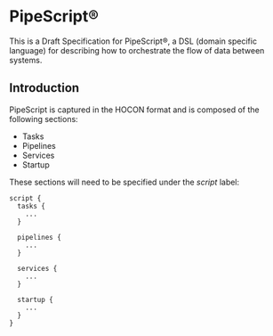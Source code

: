 # PipeScript&reg;

This is a Draft Specification for PipeScript&reg;, a DSL (domain specific language) for describing how to orchestrate the flow of data between systems.

## Introduction

PipeScript is captured in the HOCON format and is composed of the following sections:

* Tasks
* Pipelines
* Services
* Startup

These sections will need to be specified under the *script* label:

```HOCON
script {
  tasks {
    ...
  }
  
  pipelines {
    ...
  }
   
  services {
    ...
  }

  startup {
    ...
  }
}

```

